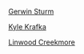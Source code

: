 [Gerwin Sturm](https://github.com/Scarygami)

[Kyle Krafka](https://github.com/kjkjava)

[Linwood Creekmore](https://plus.google.com/+LinwoodCreekmoreIII)

